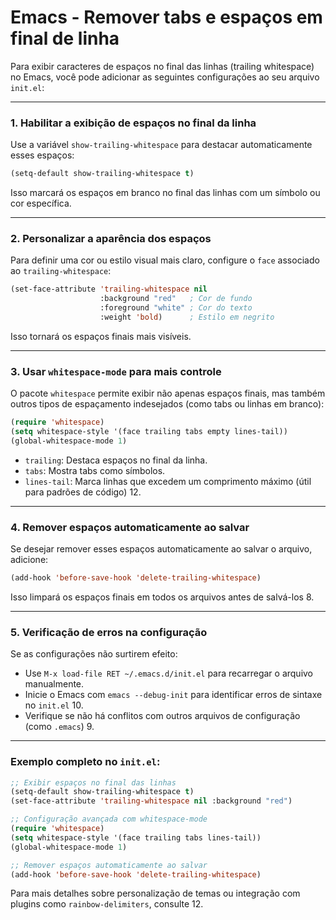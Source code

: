 # Emacs - Remover tabs e espaços em final de linha

Para exibir caracteres de espaços no final das linhas (trailing whitespace) no Emacs, você pode adicionar as seguintes configurações ao seu arquivo `init.el`:

------

### 1. **Habilitar a exibição de espaços no final da linha**

Use a variável `show-trailing-whitespace` para destacar automaticamente esses espaços:

```lisp
(setq-default show-trailing-whitespace t)
```

Isso marcará os espaços em branco no final das linhas com um símbolo ou cor específica.

------

### 2. **Personalizar a aparência dos espaços**

Para definir uma cor ou estilo visual mais claro, configure o `face` associado ao `trailing-whitespace`:

```lisp
(set-face-attribute 'trailing-whitespace nil
                    :background "red"   ; Cor de fundo
                    :foreground "white" ; Cor do texto
                    :weight 'bold)      ; Estilo em negrito
```

Isso tornará os espaços finais mais visíveis.

------

### 3. **Usar `whitespace-mode` para mais controle**

O pacote `whitespace` permite exibir não apenas espaços finais, mas também outros tipos de espaçamento indesejados (como tabs ou linhas em branco):

```lisp
(require 'whitespace)
(setq whitespace-style '(face trailing tabs empty lines-tail))
(global-whitespace-mode 1)
```

- `trailing`: Destaca espaços no final da linha.
- `tabs`: Mostra tabs como símbolos.
- `lines-tail`: Marca linhas que excedem um comprimento máximo (útil para padrões de código) 12.

------

### 4. **Remover espaços automaticamente ao salvar**

Se desejar remover esses espaços automaticamente ao salvar o arquivo, adicione:

```lisp
(add-hook 'before-save-hook 'delete-trailing-whitespace)
```

Isso limpará os espaços finais em todos os arquivos antes de salvá-los 8.

------

### 5. **Verificação de erros na configuração**

Se as configurações não surtirem efeito:

- Use `M-x load-file RET ~/.emacs.d/init.el` para recarregar o arquivo manualmente.
- Inicie o Emacs com `emacs --debug-init` para identificar erros de sintaxe no `init.el` 10.
- Verifique se não há conflitos com outros arquivos de configuração (como `.emacs`) 9.

------

### Exemplo completo no `init.el`:

```lisp
;; Exibir espaços no final das linhas
(setq-default show-trailing-whitespace t)
(set-face-attribute 'trailing-whitespace nil :background "red")

;; Configuração avançada com whitespace-mode
(require 'whitespace)
(setq whitespace-style '(face trailing tabs lines-tail))
(global-whitespace-mode 1)

;; Remover espaços automaticamente ao salvar
(add-hook 'before-save-hook 'delete-trailing-whitespace)
```

Para mais detalhes sobre personalização de temas ou integração com plugins como `rainbow-delimiters`, consulte 12.